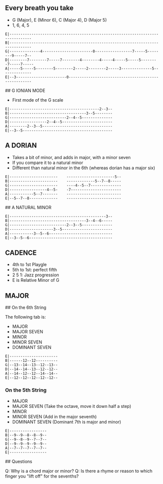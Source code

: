 
## Every breath you take

- G (Major), E (Minor 6), C (Major 4), D (Major 5)
- 1, 6, 4, 5

```
E|--------------------------------------------------------------------------------
B|--------------------------------------------------------------------------------
G|--------------4-----------------------0-----------------7-----5--------9-----7--
D|--------7--------7-----7--------4--------4-----4-----5-----5--------7-----7-----
A|-----5-----5--------5--------2-----2--------2-----3--------------5--------------
E|--3-----------------------0-----------------------------------------------------
```

## G IONIAN MODE

- First mode of the G scale

```
E|-----------------------------------------2--3--
B|-----------------------------------3--5--------
G|--------------------------2--4--5--------------
D|-----------------2--4--5-----------------------
A|--------2--3--5--------------------------------
E|--3--5-----------------------------------------
```

## A DORIAN

- Takes a bit of minor, and adds in major, with a minor seven
- If you compare it to a natural minor
- Different than natural minor in the 6th (whereas dorian has a major six)

```
E|----------------------    ----------------------5--
B|----------------------    -------------5--7--8-----
G|----------------------    ----4--5--7--------------
D|-----------------4--5-    -7-----------------------
A|-----------5--7-------    -------------------------
E|--5--7--8-------------    -------------------------
```

## A NATURAL MINOR

```
E|--------------------------------------------3--
B|-----------------------------------3--4--6-----
G|--------------------------2--3--5--------------
D|--------------------3--5-----------------------
A|-----------3--5--6-----------------------------
E|--3--5--6--------------------------------------
```

## CADENCE

- 4th to 1st Playgle
- 5th to 1st: perfect fifth
- 2 5 1: Jazz progression
- E is Relative Minor of G

## MAJOR

## On the 6th String

The following tab is:

- MAJOR
- MAJOR SEVEN
- MINOR
- MINOR SEVEN
- DOMINANT SEVEN

```
E|----------------------
B|------12--12----------
G|--13--14--13--12--13--
D|--14--14--13--12--12--
A|--14--12--12--14--14--
E|--12--12--12--12--12--
```

### On the 5th String

- MAJOR
- MAJOR SEVEN (Take the octave, move it down half a step)
- MINOR
- MINOR SEVEN (Add in the major seventh)
- DOMINANT SEVEN (Dominant 7th is major and minor)

```
E|-----------------
B|--9--9--8--8--9--
G|--9--8--9--7--7--
D|--9--9--9--9--9--
A|--7--7--7--7--7--
E|-----------------
```

## Questions

Q: Why is a chord major or minor?
Q: Is there a rhyme or reason to which finger you "lift off" for the sevenths?
